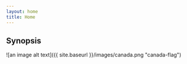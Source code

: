 ```yaml
---
layout: home
title: Home
---
```


## **Synopsis** ##

![an image alt text]({{ site.baseurl }}/images/canada.png "canada-flag")